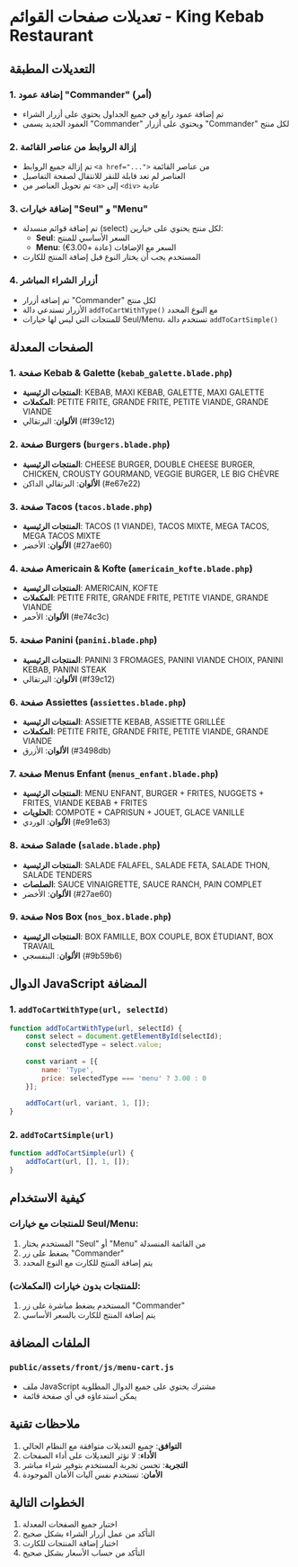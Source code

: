 # تعديلات صفحات القوائم - King Kebab Restaurant

## التعديلات المطبقة

### 1. إضافة عمود "Commander" (أمر)
- تم إضافة عمود رابع في جميع الجداول يحتوي على أزرار الشراء
- العمود الجديد يسمى "Commander" ويحتوي على أزرار "Commander" لكل منتج

### 2. إزالة الروابط من عناصر القائمة
- تم إزالة جميع الروابط `<a href="...">` من عناصر القائمة
- العناصر لم تعد قابلة للنقر للانتقال لصفحة التفاصيل
- تم تحويل العناصر من `<a>` إلى `<div>` عادية

### 3. إضافة خيارات "Seul" و "Menu"
- تم إضافة قوائم منسدلة (select) لكل منتج يحتوي على خيارين:
  - **Seul**: السعر الأساسي للمنتج
  - **Menu**: السعر مع الإضافات (عادة +3.00€)
- المستخدم يجب أن يختار النوع قبل إضافة المنتج للكارت

### 4. أزرار الشراء المباشر
- تم إضافة أزرار "Commander" لكل منتج
- الأزرار تستدعي دالة `addToCartWithType()` مع النوع المحدد
- للمنتجات التي ليس لها خيارات Seul/Menu، تستخدم دالة `addToCartSimple()`

## الصفحات المعدلة

### 1. صفحة Kebab & Galette (`kebab_galette.blade.php`)
- **المنتجات الرئيسية**: KEBAB, MAXI KEBAB, GALETTE, MAXI GALETTE
- **المكملات**: PETITE FRITE, GRANDE FRITE, PETITE VIANDE, GRANDE VIANDE
- **الألوان**: البرتقالي (#f39c12)

### 2. صفحة Burgers (`burgers.blade.php`)
- **المنتجات الرئيسية**: CHEESE BURGER, DOUBLE CHEESE BURGER, CHICKEN, CROUSTY GOURMAND, VEGGIE BURGER, LE BIG CHÈVRE
- **الألوان**: البرتقالي الداكن (#e67e22)

### 3. صفحة Tacos (`tacos.blade.php`)
- **المنتجات الرئيسية**: TACOS (1 VIANDE), TACOS MIXTE, MEGA TACOS, MEGA TACOS MIXTE
- **الألوان**: الأخضر (#27ae60)

### 4. صفحة Americain & Kofte (`americain_kofte.blade.php`)
- **المنتجات الرئيسية**: AMERICAIN, KOFTE
- **المكملات**: PETITE FRITE, GRANDE FRITE, PETITE VIANDE, GRANDE VIANDE
- **الألوان**: الأحمر (#e74c3c)

### 5. صفحة Panini (`panini.blade.php`)
- **المنتجات الرئيسية**: PANINI 3 FROMAGES, PANINI VIANDE CHOIX, PANINI KEBAB, PANINI STEAK
- **الألوان**: البرتقالي (#f39c12)

### 6. صفحة Assiettes (`assiettes.blade.php`)
- **المنتجات الرئيسية**: ASSIETTE KEBAB, ASSIETTE GRILLÉE
- **المكملات**: PETITE FRITE, GRANDE FRITE, PETITE VIANDE, GRANDE VIANDE
- **الألوان**: الأزرق (#3498db)

### 7. صفحة Menus Enfant (`menus_enfant.blade.php`)
- **المنتجات الرئيسية**: MENU ENFANT, BURGER + FRITES, NUGGETS + FRITES, VIANDE KEBAB + FRITES
- **الحلويات**: COMPOTE + CAPRISUN + JOUET, GLACE VANILLE
- **الألوان**: الوردي (#e91e63)

### 8. صفحة Salade (`salade.blade.php`)
- **المنتجات الرئيسية**: SALADE FALAFEL, SALADE FETA, SALADE THON, SALADE TENDERS
- **الصلصات**: SAUCE VINAIGRETTE, SAUCE RANCH, PAIN COMPLET
- **الألوان**: الأخضر (#27ae60)

### 9. صفحة Nos Box (`nos_box.blade.php`)
- **المنتجات الرئيسية**: BOX FAMILLE, BOX COUPLE, BOX ÉTUDIANT, BOX TRAVAIL
- **الألوان**: البنفسجي (#9b59b6)

## الدوال JavaScript المضافة

### 1. `addToCartWithType(url, selectId)`
```javascript
function addToCartWithType(url, selectId) {
    const select = document.getElementById(selectId);
    const selectedType = select.value;
    
    const variant = [{
        name: 'Type',
        price: selectedType === 'menu' ? 3.00 : 0
    }];
    
    addToCart(url, variant, 1, []);
}
```

### 2. `addToCartSimple(url)`
```javascript
function addToCartSimple(url) {
    addToCart(url, [], 1, []);
}
```

## كيفية الاستخدام

### للمنتجات مع خيارات Seul/Menu:
1. المستخدم يختار "Seul" أو "Menu" من القائمة المنسدلة
2. يضغط على زر "Commander"
3. يتم إضافة المنتج للكارت مع النوع المحدد

### للمنتجات بدون خيارات (المكملات):
1. المستخدم يضغط مباشرة على زر "Commander"
2. يتم إضافة المنتج للكارت بالسعر الأساسي

## الملفات المضافة

### `public/assets/front/js/menu-cart.js`
- ملف JavaScript مشترك يحتوي على جميع الدوال المطلوبة
- يمكن استدعاؤه في أي صفحة قائمة

## ملاحظات تقنية

1. **التوافق**: جميع التعديلات متوافقة مع النظام الحالي
2. **الأداء**: لا تؤثر التعديلات على أداء الصفحات
3. **التجربة**: تحسن تجربة المستخدم بتوفير شراء مباشر
4. **الأمان**: تستخدم نفس آليات الأمان الموجودة

## الخطوات التالية

1. اختبار جميع الصفحات المعدلة
2. التأكد من عمل أزرار الشراء بشكل صحيح
3. اختبار إضافة المنتجات للكارت
4. التأكد من حساب الأسعار بشكل صحيح 